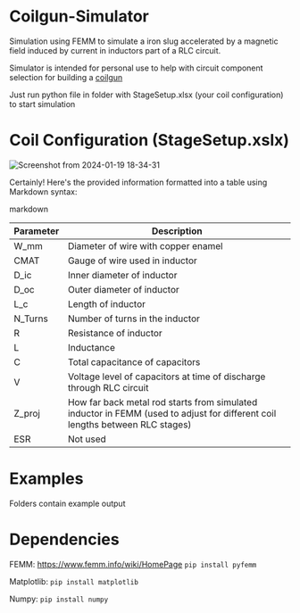 # Coilgun-Simulator
Simulation using FEMM to simulate a iron slug accelerated by a magnetic field induced by current in inductors part of a RLC circuit.

Simulator is intended for personal use to help with circuit component selection for building a [coilgun](https://en.wikipedia.org/wiki/Coilgun)

Just run python file in folder with StageSetup.xlsx (your coil configuration) to start simulation

# Coil Configuration (StageSetup.xslx)

![Screenshot from 2024-01-19 18-34-31](https://github.com/MXVG/Coilgun-Simulator/assets/91643168/0ca3895f-cffe-4d91-8c0a-7499452bd479)

Certainly! Here's the provided information formatted into a table using Markdown syntax:

markdown

| Parameter  | Description                                        |
|------------|----------------------------------------------------|
| W_mm       | Diameter of wire with copper enamel                |
| CMAT       | Gauge of wire used in inductor                     |
| D_ic       | Inner diameter of inductor                         |
| D_oc       | Outer diameter of inductor                         |
| L_c        | Length of inductor                                 |
| N_Turns    | Number of turns in the inductor                    |
| R          | Resistance of inductor                             |
| L          | Inductance                                         |
| C          | Total capacitance of capacitors                    |
| V          | Voltage level of capacitors at time of discharge through RLC circuit |
| Z_proj     | How far back metal rod starts from simulated inductor in FEMM (used to adjust for different coil lengths between RLC stages) |
| ESR        | Not used                                           |


# Examples
Folders contain example output

# Dependencies
FEMM: https://www.femm.info/wiki/HomePage 
`pip install pyfemm`

Matplotlib: `pip install matplotlib`

Numpy: `pip install numpy`
